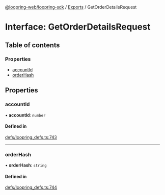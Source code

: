 [@loopring-web/loopring-sdk](../README.md) / [Exports](../modules.md) / GetOrderDetailsRequest

# Interface: GetOrderDetailsRequest

## Table of contents

### Properties

- [accountId](GetOrderDetailsRequest.md#accountid)
- [orderHash](GetOrderDetailsRequest.md#orderhash)

## Properties

### accountId

• **accountId**: `number`

#### Defined in

[defs/loopring_defs.ts:743](https://github.com/Loopring/loopring_sdk/blob/5861d10/src/defs/loopring_defs.ts#L743)

___

### orderHash

• **orderHash**: `string`

#### Defined in

[defs/loopring_defs.ts:744](https://github.com/Loopring/loopring_sdk/blob/5861d10/src/defs/loopring_defs.ts#L744)
